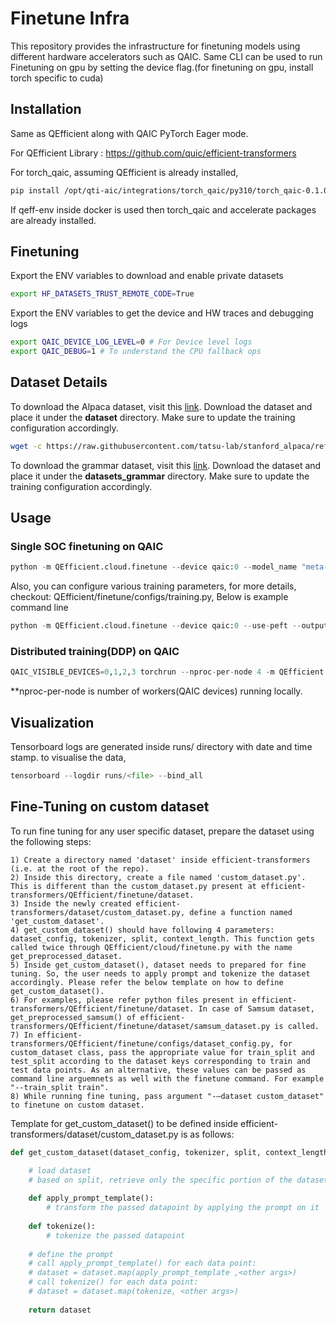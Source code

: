 # Finetune Infra

This repository provides the infrastructure for finetuning models using different hardware accelerators such as QAIC.
Same CLI can be used to run Finetuning on gpu by setting the device flag.(for finetuning on gpu, install torch specific to cuda)

## Installation

Same as QEfficient along with QAIC PyTorch Eager mode.

For QEfficient Library : https://github.com/quic/efficient-transformers

For torch_qaic, assuming QEfficient is already installed,
```bash
pip install /opt/qti-aic/integrations/torch_qaic/py310/torch_qaic-0.1.0-cp310-cp310-linux_x86_64.whl
```
If qeff-env inside docker is used then torch_qaic and accelerate packages are already installed.

## Finetuning

Export the ENV variables to download and enable private datasets
```bash
export HF_DATASETS_TRUST_REMOTE_CODE=True
```

Export the ENV variables to get the device and HW traces and debugging logs
```bash
export QAIC_DEVICE_LOG_LEVEL=0 # For Device level logs
export QAIC_DEBUG=1 # To understand the CPU fallback ops
```

## Dataset Details

To download the Alpaca dataset, visit this [link](https://raw.githubusercontent.com/tatsu-lab/stanford_alpaca/refs/heads/main/alpaca_data.json). Download the dataset and place it under the **dataset** directory. Make sure to update the training configuration accordingly.
```bash
wget -c https://raw.githubusercontent.com/tatsu-lab/stanford_alpaca/refs/heads/main/alpaca_data.json -P dataset/
```

To download the grammar dataset, visit this [link](https://github.com/meta-llama/llama-cookbook/blob/main/src/llama_cookbook/datasets/grammar_dataset/grammar_dataset_process.ipynb). Download the dataset and place it under the **datasets_grammar** directory. Make sure to update the training configuration accordingly.


## Usage

### Single SOC finetuning on QAIC

```python
python -m QEfficient.cloud.finetune --device qaic:0 --model_name "meta-llama/Llama-3.2-1B"
```
Also, you can configure various training parameters, for more details, checkout: QEfficient/finetune/configs/training.py, Below is example command line
```python
python -m QEfficient.cloud.finetune --device qaic:0 --use-peft --output_dir ./meta-sam --num_epochs 2 --context_length 256 
```

### Distributed training(DDP) on QAIC

```python
QAIC_VISIBLE_DEVICES=0,1,2,3 torchrun --nproc-per-node 4 -m QEfficient.cloud.finetune --device qaic --enable_ddp --dist_backend qccl --num_epochs 2  --model_name "meta-llama/Llama-3.2-1B"
```
**nproc-per-node is number of workers(QAIC devices) running locally.

## Visualization

Tensorboard logs are generated inside runs/ directory with date and time stamp.
to visualise the data,

```python
tensorboard --logdir runs/<file> --bind_all
```

## Fine-Tuning on custom dataset

To run fine tuning for any user specific dataset, prepare the dataset using the following steps:

    1) Create a directory named 'dataset' inside efficient-transformers (i.e. at the root of the repo). 
    2) Inside this directory, create a file named 'custom_dataset.py'. This is different than the custom_dataset.py present at efficient-transformers/QEfficient/finetune/dataset.
    3) Inside the newly created efficient-transformers/dataset/custom_dataset.py, define a function named 'get_custom_dataset'. 
    4) get_custom_dataset() should have following 4 parameters:  dataset_config, tokenizer, split, context_length. This function gets called twice through QEfficient/cloud/finetune.py with the name get_preprocessed_dataset. 
    5) Inside get_custom_dataset(), dataset needs to prepared for fine tuning. So, the user needs to apply prompt and tokenize the dataset accordingly. Please refer the below template on how to define get_custom_dataset().
    6) For examples, please refer python files present in efficient-transformers/QEfficient/finetune/dataset. In case of Samsum dataset, get_preprocessed_samsum() of efficient-transformers/QEfficient/finetune/dataset/samsum_dataset.py is called. 
    7) In efficient-transformers/QEfficient/finetune/configs/dataset_config.py, for custom_dataset class, pass the appropriate value for train_split and test_split according to the dataset keys corresponding to train and test data points. As an alternative, these values can be passed as command line arguemnets as well with the finetune command. For example "--train_split train". 
    8) While running fine tuning, pass argument "-–dataset custom_dataset" to finetune on custom dataset.   

Template for get_custom_dataset() to be defined inside efficient-transformers/dataset/custom_dataset.py is as follows:

```python
def get_custom_dataset(dataset_config, tokenizer, split, context_length=None):

    # load dataset
    # based on split, retrieve only the specific portion of the dataset (train or eval) either here or at the last
    
    def apply_prompt_template():
        # transform the passed datapoint by applying the prompt on it 
    
    def tokenize():
        # tokenize the passed datapoint
    
    # define the prompt
    # call apply_prompt_template() for each data point:
    # dataset = dataset.map(apply_prompt_template ,<other args>)
    # call tokenize() for each data point:
    # dataset = dataset.map(tokenize, <other args>)
    
    return dataset
```
